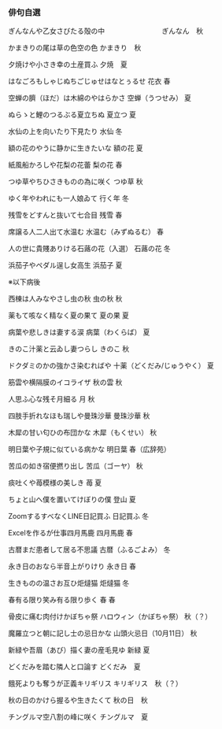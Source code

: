 ### 俳句自選

ぎんなんや乙女さびたる殻の中           　　　　　　　　ぎんなん　秋  

かまきりの尾は草の色空の色		           						  かまきり　秋   

夕焼けや小さき幸の土産買ふ											  夕焼　夏  	

はなごろもしゃじぬちごじゅせはなとぅるせ           	    花衣	春  

空蝉の臍（ほだ）は木綿のやはらかさ          					空蝉（うつせみ）	夏  

ぬらゝと鯉のつるぶる夏立ちぬ          								夏立つ	夏  

水仙の上を向いたり下見たり          									水仙	冬  

額の花のやうに静かに生きたいな          							額の花	夏  

紙風船かろしや花梨の花蕾         										梨の花	春  

つゆ草やちひさきものの為に咲く         							つゆ草	秋  

ゆく年やわれにも一人娘ゐて          									行く年	冬  

残雪をどすんと抜いて七合目          									残雪	春  

席譲る人二人出て水温む         											水温む（みずぬるむ）	春  	

人の世に貴賤ありける石蕗の花（入選）  						石蕗の花	冬  

浜茄子やペダル逞し女高生          										浜茄子	夏  

※以下病後  

西棟は人みなやさし虫の秋													虫の秋	秋  

薬もて咳なく精なく夏の果て												夏の果	夏  

病葉や悲しきは妻する涙														病葉（わくらば）	夏  

きのこ汁薬と云ゐし妻つらし												きのこ	秋  

ドクダミのかの強かさ染むればや										十薬（どくだみ/じゅうやく）	夏  

筋雲や横隔膜のイコライザ													秋の雲	秋  	

人思ふ心な残そ月細る														   月	秋  

四肢手折れなほも瑞しや曼珠沙華										曼珠沙華	秋  

木犀の甘い匂ひの布団かな													木犀（もくせい）	秋  	

明日葉や子規に似ている病かな											明日葉	春（広辞苑）  

苦瓜の如き宿便撚り出し														苦瓜（ゴーヤ）	秋  

痰吐くや苺模様の美しき														苺	夏  

ちょと山へ僕を置いてけぼりの僕										登山	夏  

ZoomするすべなくLINE日記買ふ										日記買ふ	冬  

Excelを作るが仕事四月馬鹿												 四月馬鹿	春  

古暦まだ患者して居る不思議											   古暦（ふるごよみ）	冬  

永き日のおなら半音上がりけり											永き日	春  

生きものの温さお互ひ炬燵猫												炬燵猫	冬    

春有る限り笑み有る限り歩く												春	春  

骨皮に痛む肉付けかぼちゃ祭												ハロウィン（かぼちゃ祭）	秋（？）  

魔羅立つと朝に記し士の忌日かな										山頭火忌日（10月11日）	秋  

新緑や吾眉（あび）描く妻の産毛見ゆ								 新緑	夏  

どくだみを踏む隣人と口論す												どくだみ　夏    

餓死よりも奪うが正義キリギリス  									  キリギリス　秋（？）  

秋の日のかけら握るや生きたくて						                秋の日　秋  

チングルマ空八割の峰に咲く                                                チングルマ　夏  
